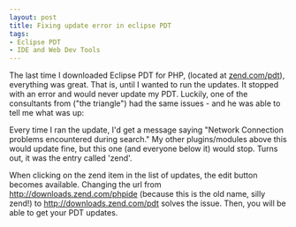 ```yaml
---
layout: post
title: Fixing update error in eclipse PDT
tags:
- Eclipse PDT
- IDE and Web Dev Tools
---
```

The last time I downloaded Eclipse PDT for PHP, (located at [zend.com/pdt](http://zend.com/pdt)), everything was great.  That is, until I wanted to run the updates.  It stopped with an error and would never update my PDT.  Luckily, one of the consultants from ("the triangle") had the same issues - and he was able to tell me what was up:

Every time I ran the update, I'd get a message saying "Network Connection problems encountered during search."  My other plugins/modules above this would update fine, but this one (and everyone below it) would stop.  Turns out, it was the entry called 'zend'.

When clicking on the zend item in the list of updates, the edit button becomes available.  Changing the url from http://downloads.zend.com/phpide (because this is the old name, silly zend!) to http://downloads.zend.com/pdt solves the issue.  Then, you will be able to get your PDT updates.
